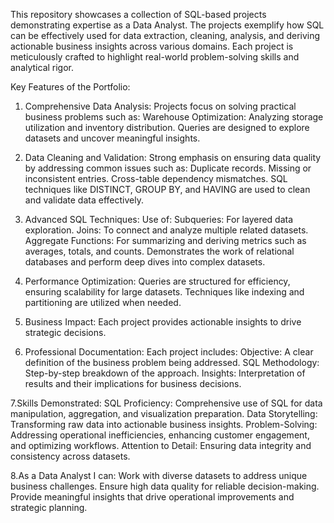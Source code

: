 This repository showcases a collection of SQL-based projects demonstrating expertise as a Data Analyst. The projects exemplify how SQL can be effectively used for data extraction, cleaning, analysis, and deriving actionable business insights across various domains. Each project is meticulously crafted to highlight real-world problem-solving skills and analytical rigor.

Key Features of the Portfolio:
1. Comprehensive Data Analysis:
Projects focus on solving practical business problems such as:
Warehouse Optimization: Analyzing storage utilization and inventory distribution.
Queries are designed to explore datasets and uncover meaningful insights.

2. Data Cleaning and Validation:
Strong emphasis on ensuring data quality by addressing common issues such as:
Duplicate records.
Missing or inconsistent entries.
Cross-table dependency mismatches.
SQL techniques like DISTINCT, GROUP BY, and HAVING are used to clean and validate data effectively.

3. Advanced SQL Techniques:
Use of:
Subqueries: For layered data exploration.
Joins: To connect and analyze multiple related datasets.
Aggregate Functions: For summarizing and deriving metrics such as averages, totals, and counts.
Demonstrates the work of relational databases and perform deep dives into complex datasets.

4. Performance Optimization:
Queries are structured for efficiency, ensuring scalability for large datasets.
Techniques like indexing and partitioning are utilized when needed.

5. Business Impact:
Each project provides actionable insights to drive strategic decisions.

6. Professional Documentation:
Each project includes:
Objective: A clear definition of the business problem being addressed.
SQL Methodology: Step-by-step breakdown of the approach.
Insights: Interpretation of results and their implications for business decisions.

7.Skills Demonstrated:
SQL Proficiency: Comprehensive use of SQL for data manipulation, aggregation, and visualization preparation.
Data Storytelling: Transforming raw data into actionable business insights.
Problem-Solving: Addressing operational inefficiencies, enhancing customer engagement, and optimizing workflows.
Attention to Detail: Ensuring data integrity and consistency across datasets.

8.As a Data Analyst I can:
Work with diverse datasets to address unique business challenges.
Ensure high data quality for reliable decision-making.
Provide meaningful insights that drive operational improvements and strategic planning.
